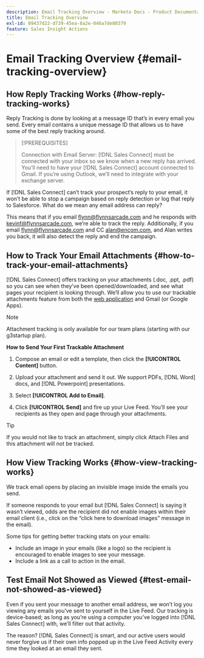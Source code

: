```yaml
---
description: Email Tracking Overview - Marketo Docs - Product Documentation
title: Email Tracking Overview
exl-id: 89437d22-d739-45ea-8a2e-046a7de80379
feature: Sales Insight Actions
---
```

# Email Tracking Overview {#email-tracking-overview}

## How Reply Tracking Works {#how-reply-tracking-works}

Reply Tracking is done by looking at a message ID that’s in every email you send. Every email contains a unique message ID that allows us to have some of the best reply tracking around.

>[!PREREQUISITES]
>
>Connection with Email Server: [!DNL Sales Connect] must be connected with your inbox so we know when a new reply has arrived. You’ll need to have your [!DNL Sales Connect] account connected to Gmail. If you’re using Outlook, we’ll need to integrate with your exchange server.

If [!DNL Sales Connect] can’t track your prospect’s reply to your email, it won’t be able to stop a campaign based on reply detection or log that reply to Salesforce. What do we mean any email address can reply?

This means that if you email <flynn@flynnsarcade.com> and he responds with <kevinf@flynnsarcade.com>, we’re able to track the reply. Additionally, if you email <flynn@flynnsarcade.com> and CC <alan@encom.com>, and Alan writes you back, it will also detect the reply and end the campaign.

## How to Track Your Email Attachments {#how-to-track-your-email-attachments}

[!DNL Sales Connect] offers tracking on your attachments (.doc, .ppt, .pdf) so you can see when they’ve been opened/downloaded, and see what pages your recipient is looking through. We’ll allow you to use our trackable attachments feature from both the [web application](https://toutapp.com/login) and Gmail (or Google Apps).

>[!NOTE]
>
>Attachment tracking is only available for our team plans (starting with our g3startup plan).

**How to Send Your First Trackable Attachment**

1. Compose an email or edit a template, then click the **[!UICONTROL Content]** button.

1. Upload your attachment and send it out. We support PDFs, [!DNL Word] docs, and [!DNL Powerpoint] presentations.

1. Select **[!UICONTROL Add to Email]**.

1. Click **[!UICONTROL Send]** and fire up your Live Feed. You’ll see your recipients as they open and page through your attachments.

>[!TIP]
>
>If you would not like to track an attachment, simply click Attach Files and this attachment will not be tracked.

## How View Tracking Works {#how-view-tracking-works}

We track email opens by placing an invisible image inside the emails you send.

If someone responds to your email but [!DNL Sales Connect] is saying it wasn’t viewed, odds are the recipient did not enable images within their email client (i.e., click on the “click here to download images” message in the email).

Some tips for getting better tracking stats on your emails:

* Include an image in your emails (like a logo) so the recipient is encouraged to enable images to see your message.
* Include a link as a call to action in the email.

## Test Email Not Showed as Viewed {#test-email-not-showed-as-viewed}

Even if you sent your message to another email address, we won’t log you viewing any emails you’ve sent to yourself in the Live Feed. Our tracking is device-based; as long as you’re using a computer you’ve logged into [!DNL Sales Connect] with, we’ll filter out that activity.

The reason? [!DNL Sales Connect] is smart, and our active users would never forgive us if their own info popped up in the Live Feed Activity every time they looked at an email they sent.
